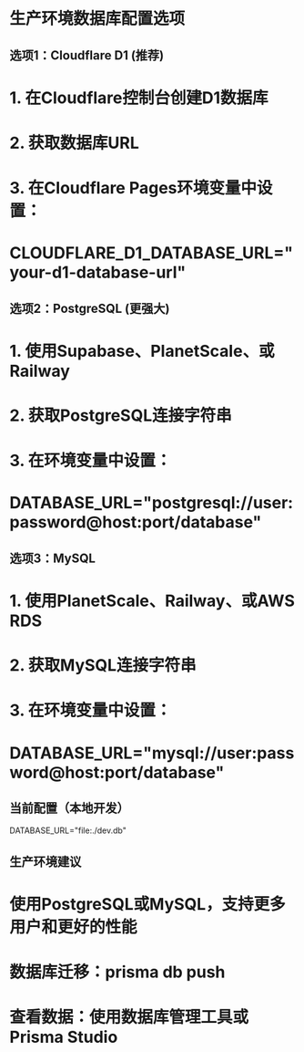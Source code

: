 # 生产环境数据库配置选项

## 选项1：Cloudflare D1 (推荐)
# 1. 在Cloudflare控制台创建D1数据库
# 2. 获取数据库URL
# 3. 在Cloudflare Pages环境变量中设置：
#    CLOUDFLARE_D1_DATABASE_URL="your-d1-database-url"

## 选项2：PostgreSQL (更强大)
# 1. 使用Supabase、PlanetScale、或Railway
# 2. 获取PostgreSQL连接字符串
# 3. 在环境变量中设置：
#    DATABASE_URL="postgresql://user:password@host:port/database"

## 选项3：MySQL
# 1. 使用PlanetScale、Railway、或AWS RDS
# 2. 获取MySQL连接字符串
# 3. 在环境变量中设置：
#    DATABASE_URL="mysql://user:password@host:port/database"

## 当前配置（本地开发）
DATABASE_URL="file:./dev.db"

## 生产环境建议
# 使用PostgreSQL或MySQL，支持更多用户和更好的性能
# 数据库迁移：prisma db push
# 查看数据：使用数据库管理工具或Prisma Studio
